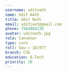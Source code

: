 ```yaml
---
username: uditnath
name: Udit Nath
title: Udit Nath
email: uditjeet@gmail.com
phone: 7564884220
avatar: uditnath.jpg
role: Convenor
type: core
roll: Gau-c-18/077
branch: CSE
education: B.Tech
priority: 20
---
```

